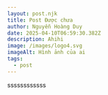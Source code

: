 ```yaml
---
layout: post.njk
title: Post Được chưa
author: Nguyễn Hoàng Duy
date: 2025-04-10T06:59:30.382Z
description: Ahihi
image: /images/logo4.svg
imageAlt: Hình ảnh của ai
tags:
  - post
---
```

 ssssssssssss